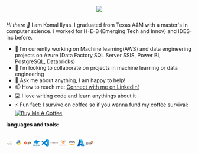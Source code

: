 <h1 align="center">
  <a href="https://git.io/typing-svg">
    <img src="https://readme-typing-svg.herokuapp.com/?lines=Hello,+There!+👋;This+is+Komal+Ilyas....;Nice+to+meet+you!&center=true&size=30">
  </a>
</h1>

*Hi there 👋* I am Komal Ilyas. I graduated from Texas A&M with a master's in computer science. I worked for H-E-B (Emerging Tech and Innov) and IDES-inc before. 

- 🔭 I’m currently working on Machine learning(AWS) and data engineering projects on Azure (Data Factory,SQL Server SSIS, Power BI, PostgreSQL, Databricks)
- 👯 I’m looking to collaborate on projects in machine learning or data engineering
- 💬 Ask me about anything, I am happy to help!
- 📫 How to reach me: [Connect with me on LinkedIn!](https://www.linkedin.com/in/komalilyas/)
- 💻 I love writing code and learn anythings about it
- ⚡ Fun fact: I survive on coffee so if you wanna fund my coffee survival:<br>
  <a href="https://www.buymeacoffee.com/ktamu" target="_blank"><img src="https://cdn.buymeacoffee.com/buttons/v2/default-red.png" alt="Buy Me A Coffee" width="150" ></a><br>

**languages and tools:**  

<br>
<code><img height="20" src="https://raw.githubusercontent.com/github/explore/80688e429a7d4ef2fca1e82350fe8e3517d3494d/topics/mysql/mysql.png"></code>
<img height="20" src="https://raw.githubusercontent.com/github/explore/main/topics/python/python.png" alt="Python">
<img height="20" src="https://raw.githubusercontent.com/github/explore/main/topics/git/git.png" alt="GIT">
<img height="20" src="https://raw.githubusercontent.com/github/explore/main/topics/docker/docker.png" alt="Docker">
<img height="20" src="https://raw.githubusercontent.com/github/explore/main/topics/visual-studio-code/visual-studio-code.png" alt="VS Code">
<img height="20" src="https://raw.githubusercontent.com/github/explore/main/topics/pytorch/pytorch.png" alt="PyTorch">
<img height="20" src="https://raw.githubusercontent.com/github/explore/main/topics/tensorflow/tensorflow.png" alt="TensorFlow">
<img height="20" src="https://raw.githubusercontent.com/github/explore/main/topics/aws/aws.png" alt="AWS">
<img height="20" src="https://raw.githubusercontent.com/github/explore/main/topics/azure/azure.png" alt="Azure">
<img height="20" src="https://raw.githubusercontent.com/github/explore/main/topics/spark/spark.png" alt="Apache Spark">

<br>



<!--
**komaltamu/komaltamu** is a ✨ _special_ ✨ repository because its `README.md` (this file) appears on your GitHub profile.

Here are some ideas to get you started:

- 🔭 I’m currently working on ...
- 🌱 I’m currently learning ...
- 👯 I’m looking to collaborate on ...
- 🤔 I’m looking for help with ...
- 💬 Ask me about 
- 📫 How to reach me: ...
- 😄 Pronouns: ...
- ⚡ Fun fact: ...
-->
